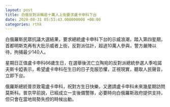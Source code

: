 ```yaml
---
layout: post
title: 白俄反對派稱逾十萬人上街要求盧卡申科下台
date: 2020-08-31 05:53:43.000000000 +08:00
categories: rthk
---
```


白俄羅斯民眾抗議大選結果，要求總統盧卡申科下台的示威浪潮，踏入第四星期，首都明斯克再有大批示威者上街，反對派估計，超過10萬人參與，警方嚴陣以待，拘捕最少140人。

星期日正值盧卡申科66歲生日，在選舉後流亡立陶宛的反對派總統參選人季哈諾夫斯卡婭表示，希望盧卡申科在生日的日子克服恐懼，正視現實，聽取人民聲音，立即下台。

俄羅斯總統普京致電盧卡申科，祝對方生日快樂，又邀請盧卡申科未來幾星期訪問莫斯科。普京早前說，已經成立一支後備警隊，必要時向白俄羅斯政府提供支持，但只會在當地局勢失控的時候出動。
